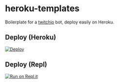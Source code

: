 # heroku-templates
 
Boilerplate for a [twitchio](https://twitchio.readthedocs.io/en/latest/twitchio.html) bot, deploy easily on Heroku.

## Deploy (Heroku)
[![Deploy](https://www.herokucdn.com/deploy/button.svg)](https://heroku.com/deploy "Deploy to Heroku")

## Deploy (Repl)
[![Run on Repl.it](https://repl.it/badge/github/luissilva1044894/heroku-template)](https://github.com/luissilva1044894/heroku-template/tree/ptyhon-twitchio "Deploy to Repl")
